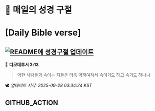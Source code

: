 # 🙏 매일의 성경 구절
# [Daily Bible verse]
## [![README에 성경구절 업데이트](https://github.com/DONGSUKA/first_test/actions/workflows/update-readme-bible.yml/badge.svg)](https://github.com/DONGSUKA/first_test/actions/workflows/update-readme-bible.yml)
<!-- START_BIBLE_VERSE -->
📖 **디모데후서 3:13**
> 악한 사람들과 속이는 자들은 더욱 악하여져서 속이기도 하고 속기도 하나니

🕊️ _업데이트 시각: 2025-09-28 03:34:24 KST_
  <!-- END_BIBLE_VERSE -->
## GITHUB_ACTION
